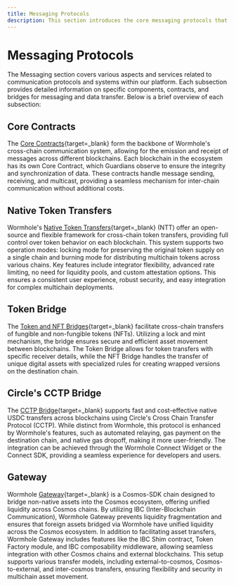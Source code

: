 ```yaml
---
title: Messaging Protocols
description: This section introduces the core messaging protocols that powers seamless cross-chain communication and asset transfer within the Wormhole ecosystem.
---
```


# Messaging Protocols

The Messaging section covers various aspects and services related to communication protocols and systems within our platform. Each subsection provides detailed information on specific components, contracts, and bridges for messaging and data transfer. Below is a brief overview of each subsection:

## Core Contracts

The [Core Contracts](/learn/messaging/core-contracts/){target=\_blank} form the backbone of Wormhole's cross-chain communication system, allowing for the emission and receipt of messages across different blockchains. Each blockchain in the ecosystem has its own Core Contract, which Guardians observe to ensure the integrity and synchronization of data. These contracts handle message sending, receiving, and multicast, providing a seamless mechanism for inter-chain communication without additional costs.

## Native Token Transfers

Wormhole's [Native Token Transfers](/learn/messaging/ntt/ntt-overview/){target=\_blank} (NTT) offer an open-source and flexible framework for cross-chain token transfers, providing full control over token behavior on each blockchain. This system supports two operation modes: locking mode for preserving the original token supply on a single chain and burning mode for distributing multichain tokens across various chains. Key features include integrator flexibility, advanced rate limiting, no need for liquidity pools, and custom attestation options. This ensures a consistent user experience, robust security, and easy integration for complex multichain deployments.

## Token Bridge

The [Token and NFT Bridges](/learn/messaging/token-nft-bridge/){target=\_blank} facilitate cross-chain transfers of fungible and non-fungible tokens (NFTs). Utilizing a lock and mint mechanism, the bridge ensures secure and efficient asset movement between blockchains. The Token Bridge allows for token transfers with specific receiver details, while the NFT Bridge handles the transfer of unique digital assets with specialized rules for creating wrapped versions on the destination chain.

## Circle's CCTP Bridge

The [CCTP Bridge](/learn/messaging/cctp/){target=\_blank} supports fast and cost-effective native USDC transfers across blockchains using Circle's Cross Chain Transfer Protocol (CCTP). While distinct from Wormhole, this protocol is enhanced by Wormhole's features, such as automated relaying, gas payment on the destination chain, and native gas dropoff, making it more user-friendly. The integration can be achieved through the Wormhole Connect Widget or the Connect SDK, providing a seamless experience for developers and users.

## Gateway

Wormhole [Gateway](/learn/messaging/gateway/){target=\_blank} is a Cosmos-SDK chain designed to bridge non-native assets into the Cosmos ecosystem, offering unified liquidity across Cosmos chains. By utilizing IBC (Inter-Blockchain Communication), Wormhole Gateway prevents liquidity fragmentation and ensures that foreign assets bridged via Wormhole have unified liquidity across the Cosmos ecosystem. In addition to facilitating asset transfers, Wormhole Gateway includes features like the IBC Shim contract, Token Factory module, and IBC composability middleware, allowing seamless integration with other Cosmos chains and external blockchains. This setup supports various transfer models, including external-to-cosmos, Cosmos-to-external, and inter-cosmos transfers, ensuring flexibility and security in multichain asset movement.
